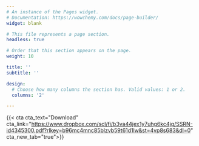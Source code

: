```yaml
---
# An instance of the Pages widget.
# Documentation: https://wowchemy.com/docs/page-builder/
widget: blank

# This file represents a page section.
headless: true

# Order that this section appears on the page.
weight: 10

title: ''
subtitle: ''

design:
  # Choose how many columns the section has. Valid values: 1 or 2.
  columns: '2'

---
```


<script type="text/javascript" src="https://www.dropbox.com/static/api/2/dropins.js" id="dropboxjs" data-app-key="daghgmzwfw7i4y8"></script>

{{< cta cta_text="Download" cta_link="https://www.dropbox.com/scl/fi/b3va44jex1y7uhg6kc4jg/SSRN-id4345300.pdf?rlkey=b96mc4mnc85blzvb59t61d1lw&st=4vp8s683&dl=0" cta_new_tab="true">}}

<a href="https://www.dropbox.com/scl/fi/b3va44jex1y7uhg6kc4jg/SSRN-id4345300.pdf?rlkey=b96mc4mnc85blzvb59t61d1lw&st=4vp8s683&dl=0" class="dropbox-embed" data-height="700px"></a>
